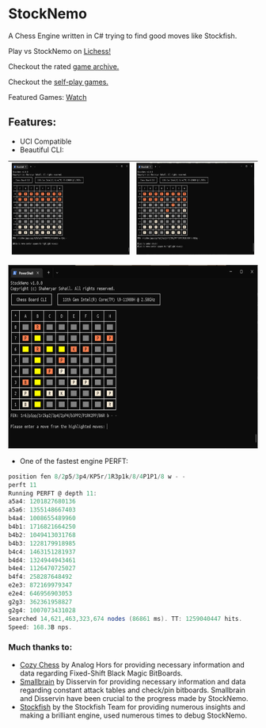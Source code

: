 # StockNemo
A Chess Engine written in C# trying to find good moves like Stockfish.

Play vs StockNemo on <a href="https://lichess.org/?user=StockNemo#friend">Lichess!</a> 

Checkout the rated <a href="https://lichess.org/@/StockNemo/rated">game archive.</a>

Checkout the <a href="https://github.com/TheBlackPlague/StockNemo-SelfPlay/blob/main/2.0.0.3/GAMES.md"> self-play games.</a> 
 
Featured Games: [Watch](FEATUREDGAMES.md)

## Features:
- UCI Compatible
- Beautiful CLI:

| <img src=".readme/b1.png" alt="Start" width="300" height="185"/> | <img src=".readme/b2.png" alt="Start" width="300" height="185"/> |
|------------------------------------------------------------------|------------------------------------------------------------------|
<img src=".readme/b3.png" alt="Checkmate" width="600" height="370"/>

- One of the fastest engine PERFT:
```csharp
position fen 8/2p5/3p4/KP5r/1R3p1k/8/4P1P1/8 w - -
perft 11
Running PERFT @ depth 11:
a5a4: 1201827680136
a5a6: 1355148667403
b4a4: 1008655489960
b4b1: 1716821664250
b4b2: 1049413031768
b4b3: 1228179918985
b4c4: 1463151281937
b4d4: 1324944943461
b4e4: 1126470725027
b4f4: 258287648492
e2e3: 872169979347
e2e4: 646956903053
g2g3: 362361958827
g2g4: 1007073431028
Searched 14,621,463,323,674 nodes (86861 ms). TT: 1259040447 hits.
Speed: 168.3B nps.
```

### Much thanks to:
- [Cozy Chess](https://github.com/analog-hors/cozy-chess) by Analog Hors for
providing necessary information and data regarding Fixed-Shift Black Magic
BitBoards.
- [Smallbrain](https://github.com/Disservin/Smallbrain) by Disservin for
providing necessary information and data regarding constant attack tables and
check/pin bitboards. Smallbrain and Disservin have been crucial to the
progress made by StockNemo.
- [Stockfish](https://github.com/official-stockfish/Stockfish) by the
Stockfish Team for providing numerous insights and making a brilliant engine,
used numerous times to debug StockNemo.
